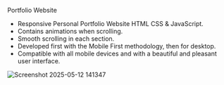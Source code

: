 Portfolio Website
- Responsive Personal Portfolio Website HTML CSS & JavaScript.
- Contains animations when scrolling.
- Smooth scrolling in each section.
- Developed first with the Mobile First methodology, then for desktop.
- Compatible with all mobile devices and with a beautiful and pleasant user interface.

  
![Screenshot 2025-05-12 141347](https://github.com/user-attachments/assets/09850877-39a8-4d90-b59b-8de5b8b114e5)



